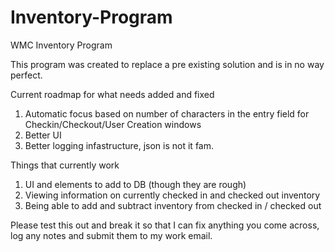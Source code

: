 # Inventory-Program
WMC Inventory Program


This program was created to replace a pre existing solution and is in no way perfect. 

Current roadmap for what needs added and fixed
  1. Automatic focus based on number of characters in the entry field for Checkin/Checkout/User Creation windows
  2. Better UI
  3. Better logging infastructure, json is not it fam.


Things that currently work
  1. UI and elements to add to DB (though they are rough)
  2. Viewing information on currently checked in and checked out inventory
  3. Being able to add and subtract inventory from checked in / checked out
  
Please test this out and break it so that I can fix anything you come across, log any notes and submit them to my work email.
